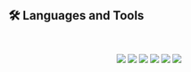 ## 🛠️ Languages and Tools

<br>

<p align="center">
  <!-- Programming & Development -->
  <img src="https://skillicons.dev/icons?i=cs,dotnet,html,css,js,powershell,bash" />

  <!-- Cloud Platforms -->
  <img src="https://skillicons.dev/icons?i=azure,aws" />

  <!-- Virtualization & Infrastructure -->
  <img src="https://skillicons.dev/icons?i=docker" />

  <!-- Operating Systems -->
  <img src="https://skillicons.dev/icons?i=windows,ubuntu,debian" />

  <!-- Databases -->
  <img src="https://skillicons.dev/icons?i=mssql,mysql,sqlite,redis" />

  <!-- Development Tools & Frameworks -->
  <img src="https://skillicons.dev/icons?i=git,visualstudio,vscode,bootstrap,tailwind" />
</p>
